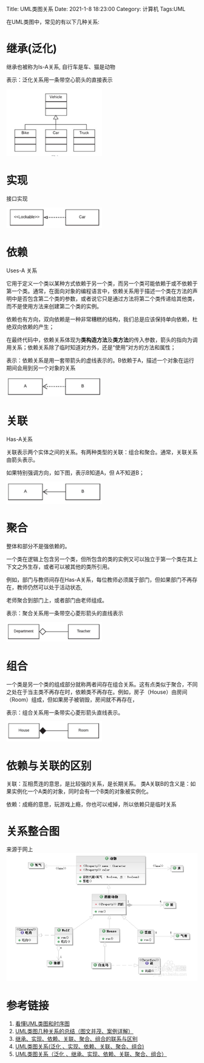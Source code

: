 Title: UML类图关系
Date: 2021-1-8 18:23:00
Category: 计算机
Tags:UML

在UML类图中，常见的有以下几种关系: 
# 继承(泛化)

继承也被称为Is-A关系, 自行车是车、猫是动物

表示：泛化关系用一条带空心箭头的直接表示

<img src="../Othor_Notes/img/3424242343.jpg" width="50%" />

# 实现
接口实现

<img src="../Othor_Notes/img/1582868458sadasda.jpg" width="50%" />

# 依赖
Uses-A 关系

它用于定义一个类以某种方式依赖于另一个类，而另一个类可能依赖于或不依赖于第一个类。通常，在面向对象的编程语言中，依赖关系用于描述一个类在方法的声明中是否包含第二个类的参数，或者说它只是通过方法将第二个类传递给其他类，而不是使用方法来创建第二个类的实例。

依赖也有方向，双向依赖是一种非常糟糕的结构，我们总是应该保持单向依赖，杜绝双向依赖的产生；

在最终代码中，依赖关系体现为**类构造方法**及**类方法**的传入参数，箭头的指向为调用关系；依赖关系除了临时知道对方外，还是“使用”对方的方法和属性；

表示：依赖关系是用一套带箭头的虚线表示的。B依赖于A，描述一个对象在运行期间会用到另一个对象的关系

<img src="../Othor_Notes/img/457769fd.jpg" width="50%" />

# 关联
Has-A关系

关联表示两个实体之间的关系。有两种类型的关联：组合和聚合。通常，关联关系由箭头表示。

如果特别强调方向，如下图，表示B知道A，但 A不知道B；

<img src="../Othor_Notes/img/43545432da.jpg" width="50%" />


# 聚合

整体和部分不是强依赖的。

一个类在逻辑上包含另一个类，但所包含的类的实例又可以独立于第一个类在其上下文之外生存，或者可以被其他的类所引用。

例如，部门与教师间存在Has-A关系，每位教师必须属于部门，但如果部门不再存在，教师仍然可以处于活动状态,

老师聚合到部门上，或者部门由老师组成。

表示：聚合关系用一条带空心菱形箭头的直线表示

<img src="../Othor_Notes/img/4534534fjsd.jpg" width="50%" />


# 组合

一个类是另一个类的组成部分就称两者间存在组合关系。这有点类似于聚合，不同之处在于当主类不再存在时，依赖类不再存在。例如，房子（House）由房间（Room）组成，但如果房子被销毁，房间就不再存在，

表示：组合关系用一条带实心菱形箭头直线表示。

<img src="../Othor_Notes/img/4564645656fscas.jpg" width="50%" />

# 依赖与关联的区别

关联：互相贯连的意思，是比较强的关系，是长期关系。
类A关联B的含义是：如果实例化一个A类的对象，同时会有一个B类的对象被实例化。


依赖：成瘾的意思，玩游戏上瘾，你也可以戒掉，所以依赖只是临时关系



# 关系整合图

来源于网上
<img src="../Othor_Notes/img/9dc3cf58ccbf6c81a82b426bb53eb13532fa40d1.png" width="100%" />


# 参考链接

1. [看懂UML类图和时序图](https://design-patterns.readthedocs.io/zh_CN/latest/read_uml.html#id2)
2. [UML类图几种关系的总结（图文并茂、案例详解）](https://jingyan.baidu.com/article/ad310e80f7d5c01848f49e6b.html)
3. [继承、实现、依赖、关联、聚合、组合的联系与区别](https://www.jianshu.com/p/fe949c2f081a)
4. [UML类图关系(泛化 、实现、依赖、关联、聚合、组合)](https://blog.csdn.net/ochangwen/article/details/72621702)
5. [UML类图关系（泛化 、继承、实现、依赖、关联、聚合、组合）](https://www.cnblogs.com/olvo/archive/2012/05/03/2481014.html)
